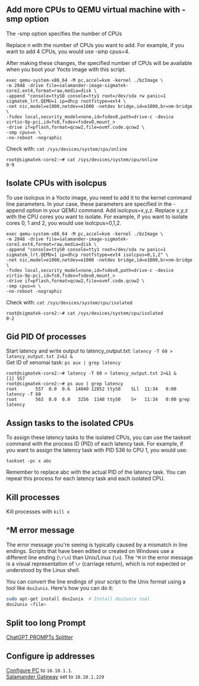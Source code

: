 
## Add more CPUs to QEMU virtual machine with -smp option 
The -smp option specifies the number of CPUs

Replace n with the number of CPUs you want to add. For example, if you want to add 4 CPUs, you would use -smp cpus=4.

After making these changes, the specified number of CPUs will be available when you boot your Yocto image with this script. 
```
exec qemu-system-x86_64 -M pc,accel=kvm -kernel ./bzImage \
-m 2048 -drive file=salamander-image-sigmatek-core2.ext4,format=raw,media=disk \
-append "console=ttyS0 console=tty1 root=/dev/sda rw panic=1 sigmatek_lrt.QEMU=1 ip=dhcp rootfstype=ext4 \
-net nic,model=e1000,netdev=e1000 -netdev bridge,id=e1000,br=nm-bridge \
-fsdev local,security_model=none,id=fsdev0,path=drive-c -device virtio-9p-pci,id=fs0,fsdev=fsdev0,mount_>
-drive if=pflash,format=qcow2,file=ovmf.code.qcow2 \
-smp cpus=n \
-no-reboot -nographic
```
Check with: `cat /sys/devices/system/cpu/online`
```
root@sigmatek-core2:~# cat /sys/devices/system/cpu/online
0-9
```
## Isolate CPUs with isolcpus
To use isolcpus in a Yocto image, you need to add it to the kernel command line parameters. In your case, these parameters are specified in the -append option in your QEMU command. Add isolcpus=x,y,z. Replace x,y,z with the CPU cores you want to isolate. For example, if you want to isolate cores 0, 1 and 2, you would use isolcpus=0,1,2.
```
exec qemu-system-x86_64 -M pc,accel=kvm -kernel ./bzImage \
-m 2048 -drive file=salamander-image-sigmatek-core2.ext4,format=raw,media=disk \
-append "console=ttyS0 console=tty1 root=/dev/sda rw panic=1 sigmatek_lrt.QEMU=1 ip=dhcp rootfstype=ext4 isolcpus=0,1,2" \
-net nic,model=e1000,netdev=e1000 -netdev bridge,id=e1000,br=nm-bridge \
-fsdev local,security_model=none,id=fsdev0,path=drive-c -device virtio-9p-pci,id=fs0,fsdev=fsdev0,mount_>
-drive if=pflash,format=qcow2,file=ovmf.code.qcow2 \
-smp cpus=n \
-no-reboot -nographic
```
Check with: `cat /sys/devices/system/cpu/isolated`
```
root@sigmatek-core2:~# cat /sys/devices/system/cpu/isolated
0-2
```

## Gid PID Of processes
Start latency and write output to latency_output.txt:
`latency -T 60 > latency_output.txt 2>&1 &`  
Get ID of xenomai task: `ps aux | grep latency`
```
root@sigmatek-core2:~# latency -T 60 > latency_output.txt 2>&1 &
[1] 557
root@sigmatek-core2:~# ps aux | grep latency
root       557  0.0  0.6  14040 12852 ttyS0    SLl  11:34   0:00 latency -T 60
root       563  0.0  0.0   3256  1148 ttyS0    S+   11:34   0:00 grep latency
```

## Assign tasks to the isolated CPUs 
To assign these latency tasks to the isolated CPUs, you can use the taskset command with the process ID (PID) of each latency task. For example, if you want to assign the latency task with PID 536 to CPU 1, you would use:

`taskset -pc x abc`

Remember to replace abc with the actual PID of the latency task. You can repeat this process for each latency task and each isolated CPU.


## Kill processes 
Kill processes with `kill x`


## ^M error message
The error message you're seeing is typically caused by a mismatch in line endings. Scripts that have been edited or created on Windows use a different line ending (`\r\n`) than Unix/Linux (`\n`). The `^M` in the error message is a visual representation of `\r` (carriage return), which is not expected or understood by the Linux shell.

You can convert the line endings of your script to the Unix format using a tool like `dos2unix`. Here's how you can do it:

```bash
sudo apt-get install dos2unix  # Install dos2unix tool
dos2unix <file>
```

## Split too long Prompt
[ChatGPT PROMPTs Splitter](https://chatgpt-prompt-splitter.jjdiaz.dev/)

## Configure ip addresses 
[Configure PC](../resources//images/configure_ip/ip_static_connection_ubuntu.png) to `10.10.1.1`.   
[Salamander Gateway](../resources//images/configure_ip/ip_list_ubuntu.png) set to `10.10.1.229`